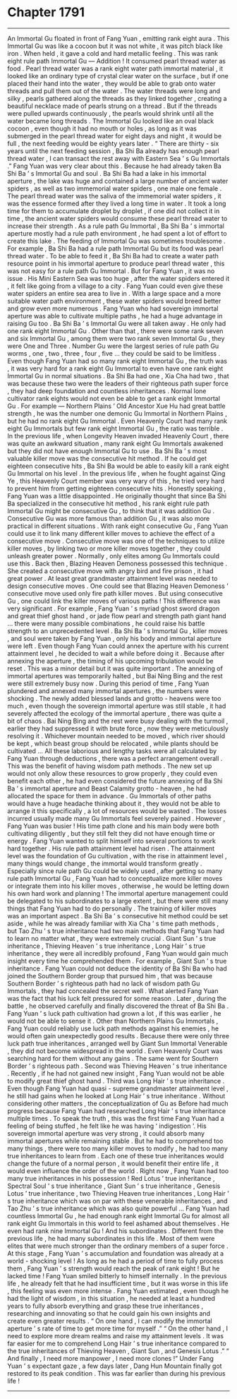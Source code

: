 
# Chapter 1791


---

An Immortal Gu floated in front of Fang Yuan , emitting rank eight aura .
This Immortal Gu was like a cocoon but it was not white , it was pitch black like iron . When held , it gave a cold and hard metallic feeling .
This was rank eight rule path Immortal Gu — Addition !
It consumed pearl thread water as food .
Pearl thread water was a rank eight water path immortal material , it looked like an ordinary type of crystal clear water on the surface , but if one placed their hand into the water , they would be able to grab onto water threads and pull them out of the water .
The water threads were long and silky , pearls gathered along the threads as they linked together , creating a beautiful necklace made of pearls strung on a thread .
But if the threads were pulled upwards continuously , the pearls would shrink until all the water became long threads .
The Immortal Gu looked like an oval black cocoon , even though it had no mouth or holes , as long as it was submerged in the pearl thread water for eight days and night , it would be full , the next feeding would be eighty years later .
“ There are thirty - six years until the next feeding session , Ba Shi Ba already has enough pearl thread water , I can transact the rest away with Eastern Sea ’ s Gu Immortals .”
Fang Yuan was very clear about this .
Because he had already taken Ba Shi Ba ’ s Immortal Gu and soul .
Ba Shi Ba had a lake in his immortal aperture , the lake was huge and contained a large number of ancient water spiders , as well as two immemorial water spiders , one male one female .
The pearl thread water was the saliva of the immemorial water spiders , it was the essence formed after they lived a long time in water .
It took a long time for them to accumulate droplet by droplet , if one did not collect it in time , the ancient water spiders would consume these pearl thread water to increase their strength .
As a rule path Gu Immortal , Ba Shi Ba ’ s immortal aperture mostly had a rule path environment , he had spent a lot of effort to create this lake .
The feeding of Immortal Gu was sometimes troublesome .
For example , Ba Shi Ba had a rule path Immortal Gu but its food was pearl thread water .
To be able to feed it , Ba Shi Ba had to create a water path resource point in his immortal aperture to produce pearl thread water , this was not easy for a rule path Gu Immortal .
But for Fang Yuan , it was no issue .
His Mini Eastern Sea was too huge , after the water spiders entered it , it felt like going from a village to a city .
Fang Yuan could even give these water spiders an entire sea area to live in . With a large space and a more suitable water path environment , these water spiders would breed better and grow even more numerous .
Fang Yuan who had sovereign immortal aperture was able to cultivate multiple paths , he had a huge advantage in raising Gu too .
Ba Shi Ba ’ s Immortal Gu were all taken away .
He only had one rank eight Immortal Gu .
Other than that , there were some rank seven and six Immortal Gu , among them were two rank seven Immortal Gu , they were One and Three .
Number Gu were the largest series of rule path Gu worms , one , two , three , four , five … they could be said to be limitless .
Even though Fang Yuan had so many rank eight Immortal Gu , the truth was , it was very hard for a rank eight Gu Immortal to even have one rank eight Immortal Gu in normal situations .
Ba Shi Ba had one , Xia Cha had two , that was because these two were the leaders of their righteous path super force , they had deep foundation and countless inheritances .
Normal lone cultivator rank eights would not even be able to get a rank eight Immortal Gu . For example — Northern Plains ’ Old Ancestor Xue Hu had great battle strength , he was the number one demonic Gu Immortal in Northern Plains , but he had no rank eight Gu Immortal .
Even Heavenly Court had many rank eight Gu Immortals but few rank eight Immortal Gu , the ratio was terrible . In the previous life , when Longevity Heaven invaded Heavenly Court , there was quite an awkward situation , many rank eight Gu Immortals awakened but they did not have enough Immortal Gu to use .
Ba Shi Ba ’ s most valuable killer move was the consecutive hit method .
If he could get eighteen consecutive hits , Ba Shi Ba would be able to easily kill a rank eight Gu Immortal on his level . In the previous life , when he fought against Qing Ye , this Heavenly Court member was very wary of this , he tried very hard to prevent him from getting eighteen consecutive hits .
Honestly speaking , Fang Yuan was a little disappointed .
He originally thought that since Ba Shi Ba specialized in the consecutive hit method , his rank eight rule path Immortal Gu might be consecutive Gu , to think that it was addition Gu .
Consecutive Gu was more famous than addition Gu , it was also more practical in different situations .
With rank eight consecutive Gu , Fang Yuan could use it to link many different killer moves to achieve the effect of a consecutive move .
Consecutive move was one of the techniques to utilize killer moves , by linking two or more killer moves together , they could unleash greater power . Normally , only elites among Gu Immortals could use this .
Back then , Blazing Heaven Demoness possessed this technique .
She created a consecutive move with angry bird and fire prison , it had great power .
At least great grandmaster attainment level was needed to design consecutive moves .
One could see that Blazing Heaven Demoness ’ consecutive move used only fire path killer moves . But using consecutive Gu , one could link the killer moves of various paths ! This difference was very significant .
For example , Fang Yuan ’ s myriad ghost sword dragon and great thief ghost hand , or jade flow pearl and strength path giant hand … there were many possible combinations , he could raise his battle strength to an unprecedented level .
Ba Shi Ba ’ s Immortal Gu , killer moves , and soul were taken by Fang Yuan , only his body and immortal aperture were left .
Even though Fang Yuan could annex the aperture with his current attainment level , he decided to wait a while before doing it .
Because after annexing the aperture , the timing of his upcoming tribulation would be reset .
This was a minor detail but it was quite important .
The annexing of immortal apertures was temporarily halted , but Bai Ning Bing and the rest were still extremely busy now .
During this period of time , Fang Yuan plundered and annexed many immortal apertures , the numbers were shocking .
The newly added blessed lands and grotto - heavens were too much , even though the sovereign immortal aperture was still stable , it had severely affected the ecology of the immortal aperture , there was quite a bit of chaos .
Bai Ning Bing and the rest were busy dealing with the turmoil , earlier they had suppressed it with brute force , now they were meticulously resolving it . Whichever mountain needed to be moved , which river should be kept , which beast group should be relocated , while plants should be cultivated …
All these laborious and lengthy tasks were all calculated by Fang Yuan through deductions , there was a perfect arrangement overall .
This was the benefit of having wisdom path methods .
The new set up would not only allow these resources to grow properly , they could even benefit each other , he had even considered the future annexing of Ba Shi Ba ’ s immortal aperture and Beast Calamity grotto - heaven , he had allocated the space for them in advance .
Gu Immortals of other paths would have a huge headache thinking about it , they would not be able to arrange it this specifically , a lot of resources would be wasted . The losses incurred usually made many Gu Immortals feel severely pained .
However , Fang Yuan was busier !
His time path clone and his main body were both cultivating diligently , but they still felt they did not have enough time or energy .
Fang Yuan wanted to split himself into several portions to work hard together .
His rule path attainment level had risen .
The attainment level was the foundation of Gu cultivation , with the rise in attainment level , many things would change , the immortal would transform greatly .
Especially since rule path Gu could be widely used , after getting so many rule path Immortal Gu , Fang Yuan had to conceptualize more killer moves or integrate them into his killer moves , otherwise , he would be letting down his own hard work and planning !
The immortal aperture management could be delegated to his subordinates to a large extent , but there were still many things that Fang Yuan had to do personally .
The training of killer moves was an important aspect .
Ba Shi Ba ’ s consecutive hit method could be set aside , while he was already familiar with Xia Cha ’ s time path methods , but Tao Zhu ’ s true inheritance had two main methods that Fang Yuan had to learn no matter what , they were extremely crucial .
Giant Sun ’ s true inheritance , Thieving Heaven ’ s true inheritance , Long Hair ’ s true inheritance , they were all incredibly profound , Fang Yuan would gain much insight every time he comprehended them .
For example , Giant Sun ’ s true inheritance .
Fang Yuan could not deduce the identity of Ba Shi Ba who had joined the Southern Border group that pursued him , that was because Southern Border ’ s righteous path had no lack of wisdom path Gu Immortals , they had concealed the secret well .
What alerted Fang Yuan was the fact that his luck felt pressured for some reason .
Later , during the battle , he observed carefully and finally discovered the threat of Ba Shi Ba .
Fang Yuan ’ s luck path cultivation had grown a lot , if this was earlier , he would not be able to sense it .
Other than Northern Plains Gu Immortals , Fang Yuan could reliably use luck path methods against his enemies , he would often gain unexpectedly good results .
Because there were only three luck path true inheritances , arranged well by Giant Sun Immortal Venerable , they did not become widespread in the world .
Even Heavenly Court was searching hard for them without any gains .
The same went for Southern Border ’ s righteous path .
Second was Thieving Heaven ’ s true inheritance .
Recently , if he had not gained new insight , Fang Yuan would not be able to modify great thief ghost hand .
Third was Long Hair ’ s true inheritance . Even though Fang Yuan had quasi - supreme grandmaster attainment level , he still had gains when he looked at Long Hair ’ s true inheritance . Without considering other matters , the conceptualization of Gu as Before had much progress because Fang Yuan had researched Long Hair ’ s true inheritance multiple times .
To speak the truth , this was the first time Fang Yuan had a feeling of being stuffed , he felt like he was having ‘ indigestion ’.
His sovereign immortal aperture was very strong , it could absorb many immortal apertures while remaining stable .
But he had to comprehend too many things , there were too many killer moves to modify , he had too many true inheritances to learn from .
Each one of these true inheritances would change the future of a normal person , it would benefit their entire life , it would even influence the order of the world .
Right now , Fang Yuan had too many true inheritances in his possession ! Red Lotus ’ true inheritance , Spectral Soul ’ s true inheritance , Giant Sun ’ s true inheritance , Genesis Lotus ’ true inheritance , two Thieving Heaven true inheritances , Long Hair ’ s true inheritance which was on par with these venerable inheritances , and Tao Zhu ’ s true inheritance which was also quite powerful …
Fang Yuan had countless Immortal Gu , he had enough rank eight Immortal Gu for almost all rank eight Gu Immortals in this world to feel ashamed about themselves .
He even had rank nine Immortal Gu !
And his subordinates .
Different from the previous life , he had many subordinates in this life . Most of them were elites that were much stronger than the ordinary members of a super force .
At this stage , Fang Yuan ’ s accumulation and foundation was already at a world - shocking level !
As long as he had a period of time to fully process them , Fang Yuan ’ s strength would reach the peak of rank eight !
But he lacked time !
Fang Yuan smiled bitterly to himself internally .
In the previous life , he already felt that he had insufficient time , but it was worse in this life , this feeling was even more intense .
Fang Yuan estimated , even though he had the light of wisdom , in this situation , he needed at least a hundred years to fully absorb everything and grasp these true inheritances , researching and innovating so that he could gain his own insights and create even greater results .
“ On one hand , I can modify the immortal aperture ’ s rate of time to get more time for myself .”
“ On the other hand , I need to explore more dream realms and raise my attainment levels . It was far easier for me to comprehend Long Hair ’ s true inheritance compared to the true inheritances of Thieving Heaven , Giant Sun , and Genesis Lotus .”
“ And finally , I need more manpower , I need more clones !”
Under Fang Yuan ’ s expectant gaze , a few days later , Dang Hun Mountain finally got restored to its peak condition .
This was far earlier than during his previous life !

---

